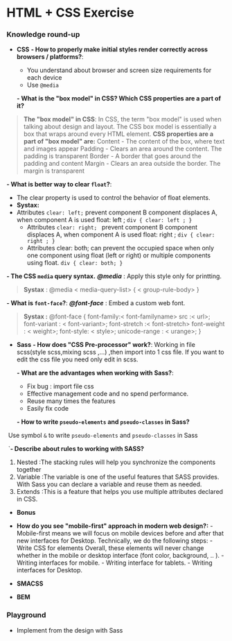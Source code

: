 # HTML + CSS Exercise

### Knowledge round-up

- **CSS**
  **- How to properly make initial styles render correctly across browsers / platforms?**:
  - You understand about browser and screen size requirements for each device 
  - Use `@media`

  **- What is the "box model" in CSS? Which CSS properties are a part of it?**

> **The "box model" in CSS**:
> In CSS, the term "box model" is used when talking about design and layout.
The CSS box model is essentially a box that wraps around every HTML element. 
**CSS properties are a part of "box model" are:**
Content - The content of the box, where text and images appear
Padding - Clears an area around the content. The padding is transparent
Border - A border that goes around the padding and content
Margin - Clears an area outside the border. The margin is transparent

  
  **- What is better way to clear `float`?**:
  - The clear property is used to control the behavior of float elements.
  - **Systax:**
  - Attributes `clear: left;` prevent component B component displaces A, when component A is used float: left ;
   `div {
    clear: left ;
		}`
	- Attributes `clear: right; ` prevent component B component displaces A, when component A is used float: right ; 
  `div {
    clear: right ;
		}`
	- Attributes clear: both; can prevent the occupied space when only one component using float (left or right) or multiple components using float.
	`div {
    clear: both;
		}`
 
  **- The CSS `media` query syntax.**
  ***@media*** : Apply this style only for printting.
>**Systax** :
>@media  < media-query-list> {
>  < group-rule-body>
>}		

  **- What is `font-face`?**: 
  ***@font-face*** : Embed a custom web font.
> **Systax :**
>  @font-face {
	font-family:< font-familyname>
	src :< url>;
	font-variant : < font-variant>;
	font-stretch :< font-stretch>
	font-weight : < weight>;
	font-style: < style>;
	unicode-range : < urange>;
}

- **Sass**
  **- How does "CSS Pre-processor" work?**:
  Working in file scss(style scss,mixing scss ,...) ,then import into 1 css file. 
If you want to edit the css file you need only  edit in scss.

  **- What are the advantages when working with Sass?**:
	- Fix bug : import file css
	- Effective management code and no spend performance.  
	- Reuse many times the features 
	- Easily fix code
	

  **- How to write `pseudo-elements` and `pseudo-classes` in Sass?**
  
  Use symbol `&` to write `pseudo-elements` and `pseudo-classes` in Sass
  
  `**- Describe about rules to working with SASS?**
1. Nested :The stacking rules will help you synchronize the components together
2. Variable :The variable is one of the useful features that SASS provides. With Sass you can declare a variable and reuse them as needed.
3. Extends :This is a feature that helps you use multiple attributes declared in CSS.

- **Bonus**

 - **How do you see "mobile-first" approach in modern web design?:**
		  - Mobile-first means we will focus on mobile devices before and after that new interfaces for Desktop. Technically, we do the following steps: 
		  -  Write CSS for elements Overall, these elements will never change whether in the mobile or desktop interface (font color, background, .. ). 
		  -  Writing interfaces for mobile. 
		  -  Writing interface for tablets. 
		  -  Writing interfaces for Desktop.
  - **SMACSS**
  - **BEM**

### Playground
- Implement from the design with Sass
